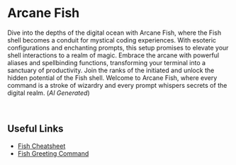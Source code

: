 # Arcane Fish 
Dive into the depths of the digital ocean with Arcane Fish, where the Fish
shell becomes a conduit for mystical coding experiences. With esoteric
configurations and enchanting prompts, this setup promises to elevate
your shell interactions to a realm of magic. Embrace the arcane with
powerful aliases and spellbinding functions, transforming your terminal
into a sanctuary of productivity. Join the ranks of the initiated and
unlock the hidden potential of the Fish shell. Welcome to Arcane Fish,
where every command is a stroke of wizardry and every prompt whispers
secrets of the digital realm. (_AI Generated_)

</br>

## Useful Links

- [Fish Cheatsheet](https://devhints.io/fish-shell)
- [Fish Greeting Command](https://fishshell.com/docs/current/cmds/fish_greeting.html)
